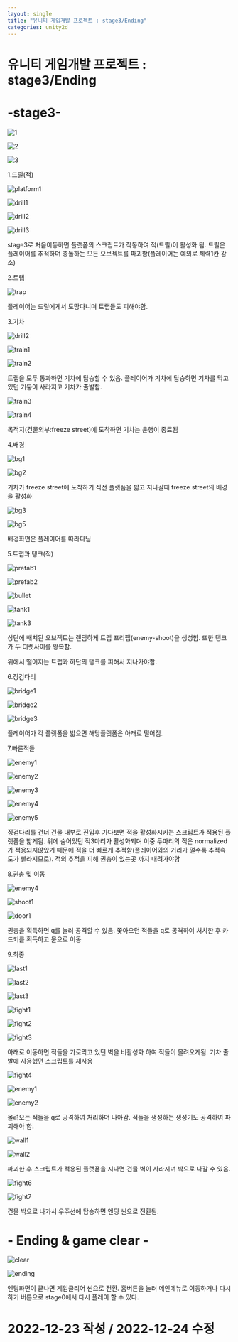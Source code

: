 ```yaml
---
layout: single
title: "유니티 게임개발 프로젝트 : stage3/Ending"
categories: unity2d
---
```

# 유니티 게임개발 프로젝트 : stage3/Ending

# -stage3-

![1](https://user-images.githubusercontent.com/117446950/209434367-050890c0-18a7-4f7f-a1fd-fa2d83a47911.PNG)

![2](https://user-images.githubusercontent.com/117446950/209434368-da92d260-170c-412e-8ea7-825c4324e9bf.PNG)

![3](https://user-images.githubusercontent.com/117446950/209434370-9905d8d1-87e2-4ace-90ef-e6e4aa08b610.PNG)

1.드릴(적)

![platform1](https://user-images.githubusercontent.com/117446950/209434943-ccb0381c-18b8-496d-942f-e6c6ec1ac852.PNG)

<script src="https://gist.github.com/studioKjm/48481adc7d42f3717fab72753b09aaea.js"></script>

![drill1](https://user-images.githubusercontent.com/117446950/209434472-35b6cdaf-a719-4b31-9be2-1989cb566ab5.PNG)

![drill2](https://user-images.githubusercontent.com/117446950/209434476-57865c46-3dc9-44fb-88eb-cf7e86ea5b53.PNG)

![drill3](https://user-images.githubusercontent.com/117446950/209434478-5b833e88-136a-45b7-892b-a0edb78d77bb.PNG)

<script src="https://gist.github.com/studioKjm/784c11f06204db28394177f7f38c60d3.js"></script>

<script src="https://gist.github.com/studioKjm/632a3ea041244cb5bbe3bb574bbd173d.js"></script>

stage3로 처음이동하면 플랫폼의 스크립트가 작동하여 적(드릴)이 활성화 됨. 드릴은 플레이어를 추적하며 충돌하는 모든 오브젝트를 파괴함(플레이어는 예외로 체력1칸 감소)

2.트랩

![trap](https://user-images.githubusercontent.com/117446950/209435096-3f907905-49e8-4f4d-ac7f-77093b029e5a.PNG)

플레이어는 드릴에게서 도망다니며 트랩들도 피해야함.


3.기차

![drill2](https://user-images.githubusercontent.com/117446950/209434476-57865c46-3dc9-44fb-88eb-cf7e86ea5b53.PNG)

![train1](https://user-images.githubusercontent.com/117446950/209438071-61a0ca79-782a-4691-824a-fe31ca8ce768.PNG)

<script src="https://gist.github.com/studioKjm/d8dddc1a2012a09db84ca3c153a7034a.js"></script>

<script src="https://gist.github.com/studioKjm/307ef2ca5c895f4e8e79193215f729e0.js"></script>

![train2](https://user-images.githubusercontent.com/117446950/209438072-38bcea06-f97a-4106-8ecc-887a7ac5c076.PNG)

<script src="https://gist.github.com/studioKjm/9ea840b8a52243ef1b0c75db84db8f63.js"></script>

트랩을 모두 통과하면 기차에 탑승할 수 있음. 플레이어가 기차에 탑승하면 기차를 막고있던 기둥이 사라지고 기차가 출발함.

![train3](https://user-images.githubusercontent.com/117446950/209438203-efa8b787-f20a-4646-a7c6-6332cc9e5347.PNG)

![train4](https://user-images.githubusercontent.com/117446950/209438201-ea005866-7a79-415c-a9ea-5d055c8ce6c1.PNG)

목적지(건물외부:freeze street)에 도착하면 기차는 운행이 종료됨


4.배경

![bg1](https://user-images.githubusercontent.com/117446950/209438673-c42b695e-d1e3-4ee5-a501-1f6a2d472691.PNG)

![bg2](https://user-images.githubusercontent.com/117446950/209438674-ae778c27-38c8-40b2-82db-db82ef25b545.PNG)

<script src="https://gist.github.com/studioKjm/22b14b194e12f1ca08bd2d0dd4140659.js"></script>

기차가 freeze street에 도착하기 직전 플랫폼을 밟고 지나갈때  freeze street의 배경을 활성화

![bg3](https://user-images.githubusercontent.com/117446950/209438749-73cfab3e-385a-4cd8-8270-db888e04cc79.PNG)

![bg5](https://user-images.githubusercontent.com/117446950/209438796-7234ff17-5bbb-4a48-ad22-006af103d445.PNG)

<script src="https://gist.github.com/studioKjm/4e10f838a753e32173d396e51226e6e3.js"></script>

배경화면은 플레이어를 따라다님

5.트랩과 탱크(적)

![prefab1](https://user-images.githubusercontent.com/117446950/209461336-fea51f2b-1fea-4b82-b1db-59a2ada85730.PNG)

![prefab2](https://user-images.githubusercontent.com/117446950/209461392-f97312de-e4d7-4b81-b406-28c86a895c87.PNG)

![bullet](https://user-images.githubusercontent.com/117446950/209461567-446afd3a-fceb-4905-b40d-f4aa3e815ef1.PNG)

<script src="https://gist.github.com/studioKjm/f3d18da5de4c09e6a0771883996aae31.js"></script>

![tank1](https://user-images.githubusercontent.com/117446950/209461432-47f82ac5-d3ea-4460-9ce1-e590f57de162.PNG)

![tank3](https://user-images.githubusercontent.com/117446950/209461464-289c8511-c4d5-4e87-a59c-7ef6751419e6.PNG)

<script src="https://gist.github.com/studioKjm/50fdbd25ffeac65001aa54c37cef20da.js"></script>


상단에 배치된 오브젝트는 랜덤하게 트랩 프리팹(enemy-shoot)을 생성함. 또한 탱크가 두 터렛사이를 왕복함.

위에서 떨어지는 트랩과 하단의 탱크를 피해서 지나가야함.

6.징검다리

![bridge1](https://user-images.githubusercontent.com/117446950/209461554-3be5f6c9-0814-4caf-a154-a1be17551bcf.PNG)

![bridge2](https://user-images.githubusercontent.com/117446950/209461557-c60150a6-f195-44dd-baee-70f103ee9b1c.PNG)

![bridge3](https://user-images.githubusercontent.com/117446950/209461559-bbc2271d-a2c9-409c-a353-cdc3baadfabc.PNG)

플레이어가 각 플랫폼을 밟으면 해당플랫폼은 아래로 떨어짐. 

7.빠른적들

![enemy1](https://user-images.githubusercontent.com/117446950/209461724-3baa8982-10e6-4fac-93de-cec1c53dd125.PNG)

![enemy2](https://user-images.githubusercontent.com/117446950/209461725-6f1ae08e-85b4-43bd-aada-5a2ed30064a0.PNG)

![enemy3](https://user-images.githubusercontent.com/117446950/209461727-cbd198c0-8ee1-4e6f-9543-bdcafdb85984.PNG)

![enemy4](https://user-images.githubusercontent.com/117446950/209461728-d014660d-fa8b-4629-9520-e0b8ac5c4072.PNG)

![enemy5](https://user-images.githubusercontent.com/117446950/209461810-3a03c084-81bf-4504-a870-d2a3ba81cf09.PNG)


<script src="https://gist.github.com/studioKjm/6f6aae1de348a3e5572f8248c79da442.js"></script>

<script src="https://gist.github.com/studioKjm/75c4e387a036ffd56382c89c16ce4ce8.js"></script>


징검다리를 건너 건물 내부로 진입후 가다보면 적을 활성화시키는 스크립트가 적용된 플랫폼을 밟게됨. 위에 숨어있던 적3마리가 활성화되며
이중 두마리의 적은 normalized가 적용되지않았기 때문에 적을 더 빠르게 추적함(플레이어와의 거리가 멀수록 추적속도가 빨라지므로).
적의 추적을 피해 권총이 있는곳 까지 내려가야함

8.권총 및 이동

![enemy4](https://user-images.githubusercontent.com/117446950/209461728-d014660d-fa8b-4629-9520-e0b8ac5c4072.PNG)

![shoot1](https://user-images.githubusercontent.com/117446950/209461837-d751dcf1-b656-4bfb-bba0-0d4c23ad9b9d.PNG)

![door1](https://user-images.githubusercontent.com/117446950/209461843-2f9cb30b-94c4-4517-b75f-fd35347b317d.PNG)

<script src="https://gist.github.com/studioKjm/58510b045a5300aeec15e2598747f7fc.js"></script>

권총을 획득하면 q를 눌러 공격할 수 있음. 쫓아오던 적들을 q로 공격하여 처치한 후 카드키를 획득하고 문으로 이동

9.최종 

![last1](https://user-images.githubusercontent.com/117446950/209461844-69bbbe71-11eb-4f52-aad8-4f22e8702895.PNG)

![last2](https://user-images.githubusercontent.com/117446950/209461845-6556ed63-a39f-4005-aa1b-dcf3f9788bfe.PNG)

![last3](https://user-images.githubusercontent.com/117446950/209461847-ab58fc46-935a-44e0-a6f4-0ff857782c31.PNG)

![fight1](https://user-images.githubusercontent.com/117446950/209461850-61fef424-2118-4743-a73b-9b5ef94d3f75.PNG)

![fight2](https://user-images.githubusercontent.com/117446950/209470866-d8951326-6444-4309-a264-3e35af8680bc.PNG)

<script src="https://gist.github.com/studioKjm/307ef2ca5c895f4e8e79193215f729e0.js"></script>

![fight3](https://user-images.githubusercontent.com/117446950/209470855-c918ca55-cd2b-4b63-84b1-3200215b785b.PNG)

아래로 이동하면 적들을 가로막고 있던 벽을 비활성화 하여 적들이 몰려오게됨. 기차 출발에 사용했던 스크립트를 재사용

![fight4](https://user-images.githubusercontent.com/117446950/209470856-d077f3c9-2761-4444-b087-f8ddcd9a096e.PNG)

![enemy1](https://user-images.githubusercontent.com/117446950/209471099-a65970e8-28a6-43b9-a1d2-f507bb41134b.PNG)

![enemy2](https://user-images.githubusercontent.com/117446950/209471101-fba82311-3540-4992-83e2-0bf5022f99ca.PNG)

<script src="https://gist.github.com/studioKjm/f3d18da5de4c09e6a0771883996aae31.js"></script>

몰려오는 적들을 q로 공격하여 처리하며 나아감. 적들을 생성하는 생성기도 공격하여 파괴해야 함. 

![wall1](https://user-images.githubusercontent.com/117446950/209471163-73d44bb4-09e8-4813-b6a7-c9956db3f2c4.PNG)

![wall2](https://user-images.githubusercontent.com/117446950/209471165-672f96db-626b-4af9-8919-c3bd9ec4d93d.PNG)

파괴한 후 스크립트가 적용된 플랫폼을 지나면 건물 벽이 사라지며 밖으로 나갈 수 있음.

![fight6](https://user-images.githubusercontent.com/117446950/209470858-cc5db7a6-4657-4b83-8705-47987e4e89c9.PNG)

![fight7](https://user-images.githubusercontent.com/117446950/209470859-2bd6612e-5756-457c-998c-bedf9ad8e73b.PNG)

<script src="https://gist.github.com/studioKjm/fddfd4935071feeafc1fd2e1a94fb8c3.js"></script>

건물 밖으로 나가서 우주선에 탑승하면 엔딩 씬으로 전환됨.



# - Ending & game clear -


![clear](https://user-images.githubusercontent.com/117446950/209470861-9d2c775b-5d16-4d42-acc3-d1bc7334bda0.PNG)

<script src="https://gist.github.com/studioKjm/fddfd4935071feeafc1fd2e1a94fb8c3.js"></script>

![ending](https://user-images.githubusercontent.com/117446950/209470863-875e6330-e234-4bef-9400-6f1dc5047208.PNG)

<script src="https://gist.github.com/studioKjm/18ed157d27be8286444add2c2f1b4cf8.js"></script>

엔딩화면이 끝나면 게임클리어 씬으로 전환. 홈버튼을 눌러 메인메뉴로 이동하거나 다시하기 버튼으로 stage0에서 다시 플레이 할 수 있다.









# 2022-12-23 작성 / 2022-12-24 수정
